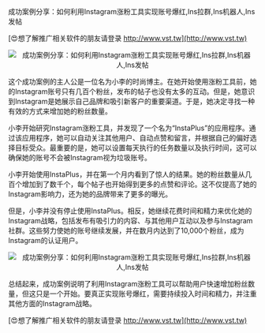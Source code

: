 成功案例分享：如何利用Instagram涨粉工具实现账号爆红,Ins拉群,Ins机器人,Ins发帖

[😍想了解推广相关软件的朋友请登录 http://www.vst.tw](http://www.vst.tw)

 <center><img src="https://vst.tw/MP4/tuiguang/png/6.png" alt="成功案例分享：如何利用Instagram涨粉工具实现账号爆红,Ins拉群,Ins机器人,Ins发帖"></center>

这个成功案例的主人公是一位名为小李的时尚博主。在她开始使用涨粉工具前，她的Instagram账号只有几百个粉丝，发布的帖子也没有太多的互动。但是，她意识到Instagram是她展示自己品牌和吸引新客户的重要渠道。于是，她决定寻找一种有效的方式来增加她的粉丝数量。

小李开始研究Instagram涨粉工具，并发现了一个名为“InstaPlus”的应用程序。通过该应用程序，她可以自动关注其他用户、自动点赞和留言，并根据自己的偏好选择目标受众。最重要的是，她可以设置每天执行的任务数量以及执行时间，这可以确保她的账号不会被Instagram视为垃圾账号。

小李开始使用InstaPlus，并在第一个月内看到了惊人的结果。她的粉丝数量从几百个增加到了数千个，每个帖子也开始得到更多的点赞和评论。这不仅提高了她的Instagram影响力，还为她的品牌带来了更多的曝光。

但是，小李并没有停止使用InstaPlus。相反，她继续花费时间和精力来优化她的Instagram战略，包括发布有吸引力的内容、与其他用户互动以及参与Instagram社群。这些努力使她的账号继续发展，并在数月内达到了10,000个粉丝，成为Instagram的认证用户。

 <center><img src="https://vst.tw/MP4/tuiguang/png/2.png" alt="成功案例分享：如何利用Instagram涨粉工具实现账号爆红,Ins拉群,Ins机器人,Ins发帖"></center>

总结起来，成功案例说明了利用Instagram涨粉工具可以帮助用户快速增加粉丝数量，但这只是一个开始。要真正实现账号爆红，需要持续投入时间和精力，并注重其他方面的Instagram战略。

[😍想了解推广相关软件的朋友请登录 http://www.vst.tw](http://www.vst.tw)



